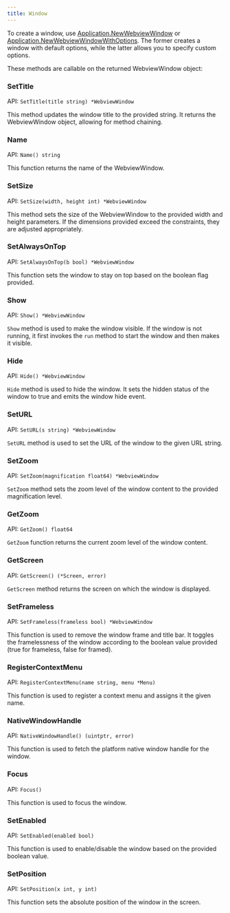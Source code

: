 ```yaml
---
title: Window
---
```


To create a window, use
[Application.NewWebviewWindow](/api/application_window#newwebviewwindow) or
[Application.NewWebviewWindowWithOptions](/api/application_window#newwebviewwindowwithoptions).
The former creates a window with default options, while the latter allows you to
specify custom options.

These methods are callable on the returned WebviewWindow object:

### SetTitle

API: `SetTitle(title string) *WebviewWindow`

This method updates the window title to the provided string. It returns the
WebviewWindow object, allowing for method chaining.

### Name

API: `Name() string`

This function returns the name of the WebviewWindow.

### SetSize

API: `SetSize(width, height int) *WebviewWindow`

This method sets the size of the WebviewWindow to the provided width and height
parameters. If the dimensions provided exceed the constraints, they are adjusted
appropriately.

### SetAlwaysOnTop

API: `SetAlwaysOnTop(b bool) *WebviewWindow`

This function sets the window to stay on top based on the boolean flag provided.

### Show

API: `Show() *WebviewWindow`

`Show` method is used to make the window visible. If the window is not running,
it first invokes the `run` method to start the window and then makes it visible.

### Hide

API: `Hide() *WebviewWindow`

`Hide` method is used to hide the window. It sets the hidden status of the
window to true and emits the window hide event.

### SetURL

API: `SetURL(s string) *WebviewWindow`

`SetURL` method is used to set the URL of the window to the given URL string.

### SetZoom

API: `SetZoom(magnification float64) *WebviewWindow`

`SetZoom` method sets the zoom level of the window content to the provided
magnification level.

### GetZoom

API: `GetZoom() float64`

`GetZoom` function returns the current zoom level of the window content.

### GetScreen

API: `GetScreen() (*Screen, error)`

`GetScreen` method returns the screen on which the window is displayed.

### SetFrameless

API: `SetFrameless(frameless bool) *WebviewWindow`

This function is used to remove the window frame and title bar. It toggles the
framelessness of the window according to the boolean value provided (true for
frameless, false for framed).

### RegisterContextMenu

API: `RegisterContextMenu(name string, menu *Menu)`

This function is used to register a context menu and assigns it the given name.

### NativeWindowHandle

API: `NativeWindowHandle() (uintptr, error)`

This function is used to fetch the platform native window handle for the window.

### Focus

API: `Focus()`

This function is used to focus the window.

### SetEnabled

API: `SetEnabled(enabled bool)`

This function is used to enable/disable the window based on the provided boolean
value.

### SetPosition

API: `SetPosition(x int, y int)`

This function sets the absolute position of the window in the screen.

